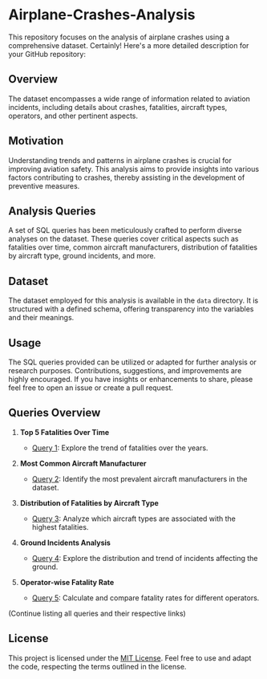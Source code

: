 # Airplane-Crashes-Analysis
This repository focuses on the analysis of airplane crashes using a comprehensive dataset. 
Certainly! Here's a more detailed description for your GitHub repository:

## Overview
The dataset encompasses a wide range of information related to aviation incidents, including details about crashes, fatalities, aircraft types, operators, and other pertinent aspects.

## Motivation

Understanding trends and patterns in airplane crashes is crucial for improving aviation safety. This analysis aims to provide insights into various factors contributing to crashes, thereby assisting in the development of preventive measures.

## Analysis Queries

A set of SQL queries has been meticulously crafted to perform diverse analyses on the dataset. These queries cover critical aspects such as fatalities over time, common aircraft manufacturers, distribution of fatalities by aircraft type, ground incidents, and more.

## Dataset

The dataset employed for this analysis is available in the `data` directory. It is structured with a defined schema, offering transparency into the variables and their meanings.

## Usage

The SQL queries provided can be utilized or adapted for further analysis or research purposes. Contributions, suggestions, and improvements are highly encouraged. If you have insights or enhancements to share, please feel free to open an issue or create a pull request.

## Queries Overview

1. **Top 5 Fatalities Over Time**
   - [Query 1](queries/query1.sql): Explore the trend of fatalities over the years.

2. **Most Common Aircraft Manufacturer**
   - [Query 2](queries/query2.sql): Identify the most prevalent aircraft manufacturers in the dataset.

3. **Distribution of Fatalities by Aircraft Type**
   - [Query 3](queries/query3.sql): Analyze which aircraft types are associated with the highest fatalities.

4. **Ground Incidents Analysis**
   - [Query 4](queries/query4.sql): Explore the distribution and trend of incidents affecting the ground.

5. **Operator-wise Fatality Rate**
   - [Query 5](queries/query5.sql): Calculate and compare fatality rates for different operators.

(Continue listing all queries and their respective links)

## License

This project is licensed under the [MIT License](LICENSE). Feel free to use and adapt the code, respecting the terms outlined in the license.
